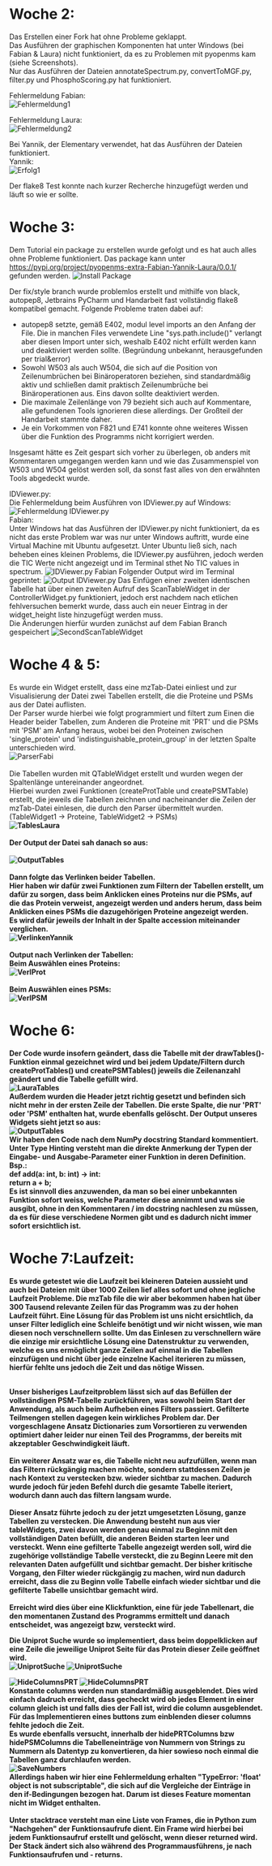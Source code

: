 # Woche 2:
Das Erstellen einer Fork hat ohne Probleme geklappt. <br>
Das Ausführen der graphischen Komponenten hat unter Windows (bei Fabian & Laura) nicht funktioniert, da es zu Problemen mit pyopenms kam (siehe Screenshots). <br>
Nur das Ausführen der Dateien annotateSpectrum.py, convertToMGF.py, filter.py und PhosphoScoring.py hat funktioniert.<br>

Fehlermeldung Fabian: <br>
![Fehlermeldung1](https://raw.githubusercontent.com/Fabian1567/Teamprojekt-SS20-Laura-Yannik-Fabian/master/Fehlermeldung.PNG.jpg) <br>

Fehlermeldung Laura: <br>
![Fehlermeldung2](https://raw.githubusercontent.com/Fabian1567/Teamprojekt-SS20-Laura-Yannik-Fabian/master/FehlerGUIMapWidget.png) <br>

Bei Yannik, der Elementary verwendet, hat das Ausführen der Dateien funktioniert.<br>
Yannik: <br>
![Erfolg1](https://raw.githubusercontent.com/Fabian1567/Teamprojekt-SS20-Laura-Yannik-Fabian/master/pyopenmsSuccess.png) 
<br>

Der flake8 Test konnte nach kurzer Recherche hinzugefügt werden und läuft so wie er sollte.


# Woche 3:
Dem Tutorial ein package zu erstellen wurde gefolgt und es hat auch alles ohne Probleme funktioniert.
Das package kann unter https://pypi.org/project/pyopenms-extra-Fabian-Yannik-Laura/0.0.1/ gefunden werden.
![Install Package](https://raw.githubusercontent.com/Fabian1567/Teamprojekt-SS20-Laura-Yannik-Fabian/master/Package.PNG)


Der fix/style branch wurde problemlos erstellt und mithilfe von black, autopep8, Jetbrains PyCharm und Handarbeit fast vollständig flake8 kompatibel gemacht.
Folgende Probleme traten dabei auf:
*  autopep8 setzte, gemäß E402, modul level imports an den Anfang der File. Die in manchen Files verwendete Line "sys.path.include()" verlangt aber diesen Import unter sich, weshalb E402 nicht erfüllt werden kann und deaktiviert werden sollte. (Begründung unbekannt, herausgefunden per trial&error)
*  Sowohl W503 als auch W504, die sich auf die Position von Zeilenumbrüchen bei Binäroperatoren beziehen, sind standardmäßig aktiv und schließen damit praktisch Zeilenumbrüche bei Binäroperationen aus. Eins davon sollte deaktiviert werden. 
*  Die maximale Zeilenlänge von 79 bezieht sich auch auf Kommentare, alle gefundenen Tools ignorieren diese allerdings. Der Großteil der Handarbeit stammte daher. 
*  Je ein Vorkommen von F821 und E741 konnte ohne weiteres Wissen über die Funktion des Programms nicht korrigiert werden.

Insgesamt hätte es Zeit gespart sich vorher zu überlegen, ob anders mit Kommentaren umgegangen werden kann und wie das Zusammenspiel von W503 und W504 gelöst werden soll, da sonst fast alles von den erwähnten Tools abgedeckt wurde. 

IDViewer.py: <br>
Die Fehlermeldung beim Ausführen von IDViewer.py auf Windows:<br>
![Fehlermeldung IDViewer.py](https://raw.githubusercontent.com/Fabian1567/Teamprojekt-SS20-Laura-Yannik-Fabian/master/Windows-Fehler-IDViewer.png) <br>
Fabian: <br>
Unter Windows hat das Ausführen der IDViewer.py nicht funktioniert, da es nicht das erste Problem war was nur unter Windows auftritt, wurde eine Virtual Machine mit Ubuntu aufgesetzt.
Unter Ubuntu ließ sich, nach beheben eines kleinen Problems, die IDViewer.py ausführen, jedoch werden die TIC Werte nicht angezeigt und im Terminal sthet No TIC values in spectrum.
![IDViewer.py Fabian](https://raw.githubusercontent.com/Fabian1567/Teamprojekt-SS20-Laura-Yannik-Fabian/master/Idviewer.PNG)
Folgender Output wird im Terminal geprintet:
![Output IDViewer.py](https://raw.githubusercontent.com/Fabian1567/Teamprojekt-SS20-Laura-Yannik-Fabian/master/Output%20IDViewer.PNG)
Das Einfügen einer zweiten identischen Tabelle hat über einen zweiten Aufruf des ScanTableWidget in der ControllerWidget.py funktioniert, jedoch erst nachdem nach etlichen fehlversuchen bemerkt wurde, dass auch ein neuer Eintrag in der widget_height liste hinzugefügt werden muss.<br>
Die Änderungen hierfür wurden zunächst auf dem Fabian Branch gespeichert
![SecondScanTableWidget](https://raw.githubusercontent.com/Fabian1567/Teamprojekt-SS20-Laura-Yannik-Fabian/master/Second%20ScanTableWidget.PNG)

# Woche 4 & 5:
Es wurde ein Widget erstellt, dass eine mzTab-Datei  einliest und zur Visualisierung der Datei zwei Tabellen erstellt, die die Proteine und PSMs aus der Datei auflisten.<br>
Der Parser wurde hierbei wie folgt programmiert und filtert zum Einen die Header beider Tabellen, zum Anderen die Proteine mit 'PRT' und die PSMs mit 'PSM' am Anfang heraus, wobei bei den Proteinen zwischen 'single_protein' und 'indistinguishable_protein_group' in der letzten Spalte unterschieden wird. <br>
![ParserFabi](https://raw.githubusercontent.com/Fabian1567/Teamprojekt-SS20-Laura-Yannik-Fabian/master/ParserFabian.png)<br>
<br>
Die Tabellen wurden mit QTableWidget erstellt und wurden wegen der Spaltenlänge untereinander angeordnet.<br>
Hierbei wurden zwei Funktionen (createProtTable und createPSMTable) erstellt, die jeweils die Tabellen zeichnen und nacheinander die Zeilen der mzTab-Datei einlesen, die durch den Parser übermittelt wurden.<br>
(TableWidget1 -> Proteine, TableWidget2 -> PSMs)<br>
<b>
![TablesLaura](https://raw.githubusercontent.com/Fabian1567/Teamprojekt-SS20-Laura-Yannik-Fabian/master/TablesMzTab.png)<br>
 <br>
Der Output der Datei sah danach so aus:<br>
 <br>
![OutputTables](https://raw.githubusercontent.com/Fabian1567/Teamprojekt-SS20-Laura-Yannik-Fabian/master/OutputMzTab.png)<br>
<br>
 Dann folgte das Verlinken beider Tabellen.<br>
 Hier haben wir dafür zwei Funktionen zum Filtern der Tabellen erstellt, um dafür zu sorgen, dass beim Anklicken eines Proteins nur die PSMs, auf die das Protein verweist, angezeigt werden und anders herum, dass beim Anklicken eines PSMs die dazugehörigen Proteine angezeigt werden.<br>
Es wird dafür jeweils der Inhalt in der Spalte accession miteinander verglichen.<br>
![VerlinkenYannik](https://raw.githubusercontent.com/Fabian1567/Teamprojekt-SS20-Laura-Yannik-Fabian/master/VerlinkenTabellen.png)<br>
 <br>
Output nach Verlinken der Tabellen: <br>
Beim Auswählen eines Proteins:
 <br>
![VerlProt](https://raw.githubusercontent.com/Fabian1567/Teamprojekt-SS20-Laura-Yannik-Fabian/master/VerlinktePRT.png)<br>
 <br>
Beim Auswählen eines PSMs:
 <br>
![VerlPSM](https://raw.githubusercontent.com/Fabian1567/Teamprojekt-SS20-Laura-Yannik-Fabian/master/VerlinktePSM.png)<br>
 
# Woche 6:
Der Code wurde insofern geändert, dass die Tabelle mit der drawTables()-Funktion einmal gezeichnet wird und bei jedem Update/Filtern durch createProtTables() und createPSMTables() jeweils die Zeilenanzahl geändert und die Tabelle gefüllt wird.
<br>
![LauraTables](https://raw.githubusercontent.com/Fabian1567/Teamprojekt-SS20-Laura-Yannik-Fabian/master/LauracreateTables.png)
<br>
Außerdem wurden die Header jetzt richtig gesetzt und befinden sich nicht mehr in der ersten Zeile der Tabellen.
Die erste Spalte, die nur 'PRT' oder 'PSM' enthalten hat, wurde ebenfalls gelöscht.
Der Output unseres Widgets sieht jetzt so aus:
<br>
![OutputTables](https://raw.githubusercontent.com/Fabian1567/Teamprojekt-SS20-Laura-Yannik-Fabian/master/OutputTablesLaura.png)
<br>
Wir haben den Code nach dem NumPy docstring Standard kommentiert.
<br>
Unter Type Hinting versteht man die direkte Anmerkung der Typen der Eingabe- und Ausgabe-Parameter einer Funktion in deren Definition. <br>
Bsp.: <br>
 def add(a: int, b: int) -> int: <br>
   return a + b; <br>
Es ist sinnvoll dies anzuwenden, da man so bei einer unbekannten Funktion sofort weiss, welche Parameter diese annimmt und was sie ausgibt, ohne in den Kommentaren / im docstring nachlesen zu müssen, da es für diese verschiedene Normen gibt und es dadurch nicht immer sofort ersichtlich ist.

# Woche 7:Laufzeit: <br>
Es wurde getestet wie die Laufzeit bei kleineren Dateien aussieht und auch bei Dateien mit über 1000 Zeilen lief alles sofort und ohne jegliche Laufzeit Probleme. 
Die mzTab file die wir aber bekommen haben hat über 300 Tausend relevante Zeilen für das Programm was zu der hohen Laufzeit führt. Eine Lösung für das Problem ist uns nicht ersichtlich, da unser Filter lediglich eine Schleife benötigt und wir nicht wissen, wie man diesen noch verschnellern sollte. Um das Einlesen zu verschnellern wäre die einzige mir ersichtliche Lösung eine Datenstruktur zu verwenden, welche es uns ermöglicht ganze Zeilen auf einmal in die Tabellen einzufügen und nicht über jede einzelne Kachel iterieren zu müssen, hierfür fehlte uns jedoch die Zeit und das nötige Wissen. <br>

<br> Unser bisheriges Laufzeitproblem lässt sich auf das Befüllen der vollständigen PSM-Tabelle zurückführen, was sowohl beim Start der Anwendung, als auch beim Aufheben eines Filters passiert. Gefilterte Teilmengen stellen dagegen kein wirkliches Problem dar. Der vorgeschlagene Ansatz Dictionaries zum Vorsortieren zu verwenden optimiert daher leider nur einen Teil des Programms, der bereits mit akzeptabler Geschwindigkeit läuft. <br>
<br> Ein weiterer Ansatz war es, die Tabelle nicht neu aufzufüllen, wenn man das Filtern rückgängig machen möchte, sondern stattdessen Zeilen je nach Kontext zu verstecken bzw. wieder sichtbar zu machen. Dadurch wurde jedoch für jeden Befehl durch die gesamte Tabelle iteriert, wodurch dann auch das filtern langsam wurde. <br>
<br> Dieser Ansatz führte jedoch zu der jetzt umgesetzten Lösung, ganze Tabellen zu verstecken. Die Anwendung besteht nun aus vier tableWidgets, zwei davon werden genau einmal zu Beginn mit den vollständigen Daten befüllt, die anderen Beiden starten leer und versteckt. Wenn eine gefilterte Tabelle angezeigt werden soll, wird die zugehörige vollständige Tabelle versteckt, die zu Beginn Leere mit den relevanten Daten aufgefüllt und sichtbar gemacht. Der bisher kritische Vorgang, den Filter wieder rückgängig zu machen, wird nun dadurch erreicht, dass die zu Beginn volle Tabelle einfach wieder sichtbar und die gefilterte Tabelle unsichtbar gemacht wird. <br>
<br> Erreicht wird dies über eine Klickfunktion, eine für jede Tabellenart, die den momentanen Zustand des Programms ermittelt und danach entscheidet, was angezeigt bzw, versteckt wird. <br>

Die Uniprot Suche wurde so implementiert, dass beim doppelklicken auf eine Zeile die jeweilige Uniprot Seite für das Protein dieser Zeile geöffnet wird. <br>
![UniprotSuche](https://raw.githubusercontent.com/Fabian1567/Teamprojekt-SS20-Laura-Yannik-Fabian/master/Uniprot%20Suche%202.PNG)
![UniprotSuche](https://raw.githubusercontent.com/Fabian1567/Teamprojekt-SS20-Laura-Yannik-Fabian/master/Uniprot%20Suche.PNG) <br>

![HideColumnsPRT](https://raw.githubusercontent.com/Fabian1567/Teamprojekt-SS20-Laura-Yannik-Fabian/master/hidePRTColumns.PNG)
![HideColumnsPRT](https://raw.githubusercontent.com/Fabian1567/Teamprojekt-SS20-Laura-Yannik-Fabian/master/hidePSMColumns.PNG) <br>
Konstante columns werden nun standardmäßig ausgeblendet. Dies wird einfach dadruch erreicht, dass gecheckt wird ob jedes Element in einer column gleich ist und falls dies der Fall ist, wird die column ausgeblendet. Für das Implementieren eines buttons zum einblenden dieser columns fehlte jedoch die Zeit.<br>
Es wurde ebenfalls versucht, innerhalb der hidePRTColumns bzw hidePSMColumns die Tabelleneinträge von Nummern von Strings zu Nummern als Datentyp zu konvertieren, da hier sowieso noch einmal die Tabellen ganz durchlaufen werden. <br>
![SaveNumbers](https://raw.githubusercontent.com/Fabian1567/Teamprojekt-SS20-Laura-Yannik-Fabian/master/SaveNumbers.png)<br>
Allerdings haben wir hier eine Fehlermeldung erhalten "TypeError: 'float' object is not subscriptable", die sich auf die Vergleiche der Einträge in den if-Bedingungen bezogen hat. Darum ist dieses Feature momentan nicht im Widget enthalten.<br>
<br>
Unter stacktrace versteht man eine Liste von Frames, die in Python zum "Nachgehen" der Funktionsaufrufe dient. Ein Frame wird hierbei bei jedem Funktionsaufruf erstellt und gelöscht, wenn dieser returned wird.<br>
Der Stack ändert sich also während des Programmausführens, je nach Funktionsaufrufen und - returns.<br>














